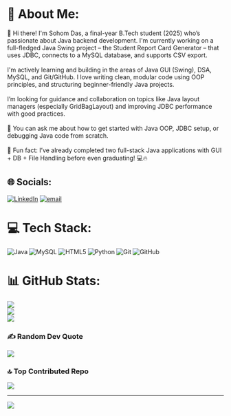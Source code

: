 # 💫 About Me:
👋 Hi there! I'm Sohom Das, a final-year B.Tech student (2025) who’s passionate about Java backend development. I'm currently working on a full-fledged Java Swing project – the Student Report Card Generator – that uses JDBC, connects to a MySQL database, and supports CSV export.<br><br>I'm actively learning and building in the areas of Java GUI (Swing), DSA, MySQL, and Git/GitHub. I love writing clean, modular code using OOP principles, and structuring beginner-friendly Java projects.<br><br>I’m looking for guidance and collaboration on topics like Java layout managers (especially GridBagLayout) and improving JDBC performance with good practices.<br><br>💬 You can ask me about how to get started with Java OOP, JDBC setup, or debugging Java code from scratch.<br><br>🎯 Fun fact: I’ve already completed two full-stack Java applications with GUI + DB + File Handling before even graduating! 💻🔥


## 🌐 Socials:
[![LinkedIn](https://img.shields.io/badge/LinkedIn-%230077B5.svg?logo=linkedin&logoColor=white)](https://linkedin.com/in/sohom-d-coder) [![email](https://img.shields.io/badge/Email-D14836?logo=gmail&logoColor=white)](mailto:sohom.d.tekie@gmail.com) 

# 💻 Tech Stack:
![Java](https://img.shields.io/badge/java-%23ED8B00.svg?style=for-the-badge&logo=openjdk&logoColor=white) ![MySQL](https://img.shields.io/badge/mysql-4479A1.svg?style=for-the-badge&logo=mysql&logoColor=white) ![HTML5](https://img.shields.io/badge/html5-%23E34F26.svg?style=for-the-badge&logo=html5&logoColor=white) ![Python](https://img.shields.io/badge/python-3670A0?style=for-the-badge&logo=python&logoColor=ffdd54) ![Git](https://img.shields.io/badge/git-%23F05033.svg?style=for-the-badge&logo=git&logoColor=white) ![GitHub](https://img.shields.io/badge/github-%23121011.svg?style=for-the-badge&logo=github&logoColor=white)
# 📊 GitHub Stats:
![](https://github-readme-stats.vercel.app/api?username=Sdas07&theme=tokyonight&hide_border=false&include_all_commits=true&count_private=false)<br/>
![](https://github-readme-streak-stats.herokuapp.com/?user=Sdas07&theme=tokyonight&hide_border=false)<br/>
![](https://github-readme-stats.vercel.app/api/top-langs/?username=Sdas07&theme=tokyonight&hide_border=false&include_all_commits=true&count_private=false&layout=compact)

### ✍️ Random Dev Quote
![](https://quotes-github-readme.vercel.app/api?type=horizontal&theme=radical)

### 🔝 Top Contributed Repo
![](https://github-contributor-stats.vercel.app/api?username=Sdas07&limit=5&theme=dark&combine_all_yearly_contributions=true)

---
[![](https://visitcount.itsvg.in/api?id=Sdas07&icon=0&color=0)](https://visitcount.itsvg.in)

<!-- Proudly created with GPRM ( https://gprm.itsvg.in ) -->
